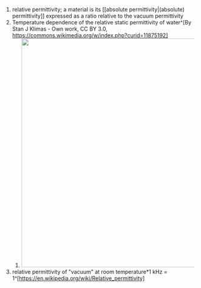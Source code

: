 1. relative permittivity; a material is its [[absolute permittivity|(absolute) permittivity]] expressed as a ratio relative to the vacuum permittivity
2. Temperature dependence of the relative static permittivity of water^[By Stan J Klimas - Own work, CC BY 3.0, https://commons.wikimedia.org/w/index.php?curid=11875192]
	1. <img src="https://upload.wikimedia.org/wikipedia/commons/thumb/d/da/Water_relative_static_permittivity.svg/1280px-Water_relative_static_permittivity.svg.png" width="600" />
3. relative permittivity of "vacuum" at room temperature*1 kHz = 1^[https://en.wikipedia.org/wiki/Relative_permittivity]